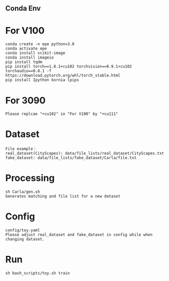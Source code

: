 ## Conda Env
# For V100
    conda create -n epe python=3.8
    conda activate epe
    conda install scikit-image
    conda install imageio
    pip install tqdm
    pip install torch==1.8.1+cu102 torchvision==0.9.1+cu102 torchaudio==0.8.1 -f https://download.pytorch.org/whl/torch_stable.html
    pip install Ipython kornia lpips
# For 3090
    Please replcae "+cu102" in "For V100" by "+cu111"

# Dataset
    File example：
    real_dataset(CityScapes): data/file_lists/real_dataset/CityScapes.txt
    fake_dataset: data/file_lists/fake_dataset/Carla/file.txt

# Processing
    sh Carla/gen.sh
    Generates matching and file list for a new dataset

# Config 
    config/toy.yaml
    Please adjust real_dataset and fake_dataset in config while when changing dataset.

# Run
    sh bash_scripts/toy.sh train